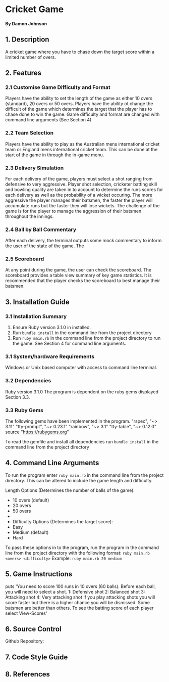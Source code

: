 # Cricket Game
#### By Damon Johnson


## 1. Description
A cricket game where you have to chase down the target score within a limited number of overs.

## 2. Features
### 2.1 Customise Game Difficulty and Format
Players have the ability to set the length of the game as either 10 overs (standard), 20 overs or 50 overs.
Players have the ability ot change the difficult of the game which determines the target that the player has to chase done to win the game.
Game difficulty and format are changed with command line arguments (See Section 4)

### 2.2 Team Selection
Players have the ability to play as the Australian mens international cricket team or England mens international cricket team.
This can be done at the start of the game in through the in-game menu.

### 2.3 Delivery Simulation
For each delivery of the game, players must select a shot ranging from defensive to very aggressive. Player shot selection, cricketer batting skill and bowling quality are taken in to account to determine the runs scores for each delivery as well as the probability of a wicket occuring. The more aggressive the player manages their batsmen, the faster the player will accumulate runs but the faster they will lose wickets. The challenge of the game is for the player to manage the aggression of their batsmen throughout the innings.

### 2.4 Ball by Ball Commentary
After each delivery, the terminal outputs some mock commentary to inform the user of the state of the game. The

### 2.5 Scoreboard
At any point during the game, the user can check the scoreboard. The scoreboard provides a table view summary of key game statistics. It is recommended that the player checks the scoreboard to best manage their batsmen.

## 3. Installation Guide
### 3.1 Installation Summary
1. Ensure Ruby version 3.1.0 in installed.
2. Run `bundle install` in the command line from the project directory
3. Run `ruby main.rb` in the command line from the project directory to run the game. See Section 4 for command line arguments.

### 3.1 System/hardware Requirements
Windows or Unix based computer with access to command line terminal.

### 3.2 Dependencies
Ruby version 3.1.0
The program is dependent on the ruby gems displayed Section 3.3.

### 3.3 Ruby Gems
The following gems have been implemented in the program.
"rspec", "~> 3.11"
"tty-prompt", "~> 0.23.1"
"rainbow", "~> 3.1"
"tty-table", "~> 0.12.0"
source "https://rubygems.org"

To read the gemfile and install all dependencies run `bundle install` in the command line from the project directory


## 4. Command Line Arguments
To run the program enter `ruby main.rb` in the command line from the project directory.
This can be altered to include the game length and difficulty.

Length Options (Determines the number of balls of the game):
- 10 overs (default)
- 20 overs
- 50 overs
- 
- Difficulty Options (Determines the target score):
- Easy
- Medium (default)
- Hard

To pass these options in to the program, run the program in the command line from the project directory with the following format:
`ruby main.rb <overs> <difficulty>`
Example:
`ruby main.rb 20 medium`


## 5. Game Instructions
puts 'You need to score 100 runs in 10 overs (60 balls).
Before each ball, you will need to select a shot.
1: Defensive shot
2: Balanced shot
3: Attacking shot
4: Very attacking shot
If you play attacking shots you will score faster but there is a higher chance you will be dismissed.
Some batsmen are better than others. To see the batting score of each player select View-Scores'

## 6. Source Control
Github Repository:

## 7. Code Style Guide

## 8. References


